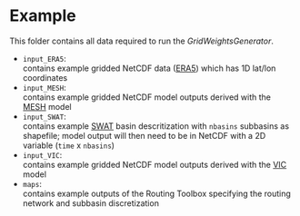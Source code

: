 # Example

This folder contains all data required to run the _GridWeightsGenerator_.

* `input_ERA5`:<br> contains example gridded NetCDF data ([ERA5](https://www.ecmwf.int/en/forecasts/datasets/reanalysis-datasets/era5)) which has 1D lat/lon coordinates
* `input_MESH`:<br> contains example gridded NetCDF model outputs derived with the [MESH](https://wiki.usask.ca/display/MESH/About+MESH) model
* `input_SWAT`:<br> contains example [SWAT](https://swat.tamu.edu) basin descritization with `nbasins` subbasins as shapefile; model output will then need to be in NetCDF with a 2D variable (`time` x `nbasins`)
* `input_VIC`:<br> contains example gridded NetCDF model outputs derived with the [VIC](https://vic.readthedocs.io/en/master/) model
* `maps`:<br> contains example outputs of the Routing Toolbox specifying the routing network and subbasin discretization
